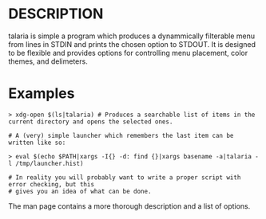 # DESCRIPTION

talaria is simple a program which produces a dynammically filterable menu from lines in
STDIN and prints the chosen option to STDOUT. It is designed to be flexible and
provides options for controlling menu placement, color themes, and delimeters.

# Examples

```
> xdg-open $(ls|talaria) # Produces a searchable list of items in the current directory and opens the selected ones.

# A (very) simple launcher which remembers the last item can be written like so:

> eval $(echo $PATH|xargs -I{} -d: find {}|xargs basename -a|talaria -l /tmp/launcher.hist) 

# In reality you will probably want to write a proper script with error checking, but this 
# gives you an idea of what can be done.
```

The man page contains a more thorough description and a list of options.
